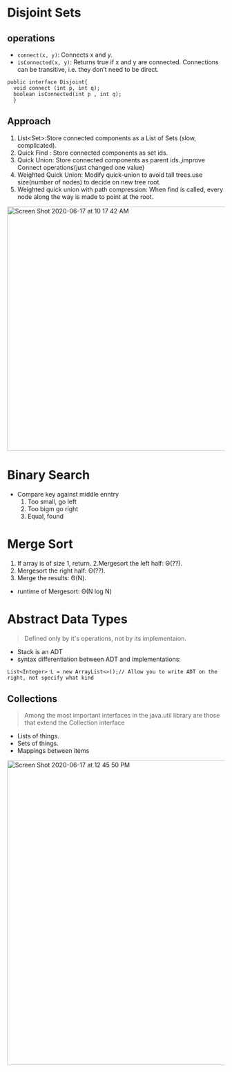 #  Disjoint Sets
## operations
* `connect(x, y)`: Connects x and y.
* `isConnected(x, y)`: Returns true if x and y are connected. Connections can be transitive, i.e. they don’t need to be direct.
```
public interface Disjoint{
  void connect (int p, int q);
  boolean isConnected(int p , int q);
  }
```
## Approach 
1. List<Set<Integer>>:Store connected components as a List of Sets (slow, complicated).
2. Quick Find : Store connected components as set ids.
3. Quick Union: Store connected components as parent ids.,improve Connect operations(just changed one value)
4. Weighted Quick Union: Modify quick-union to avoid tall trees.use size(number of nodes) to decide on new tree root.
5. Weighted quick union with path compression: When find is called, every node along the way is made to point at the root.

<img width="566" alt="Screen Shot 2020-06-17 at 10 17 42 AM" src="https://user-images.githubusercontent.com/27160394/84916537-d0e38f00-b083-11ea-965c-61536ef06770.png">

# Binary Search
* Compare key against middle enntry
  1. Too small, go left
  2. Too bigm go right
  3. Equal, found

# Merge Sort
1. If array is of size 1, return.
2.Mergesort the left half: Θ(??).
3. Mergesort the right half: Θ(??).
4. Merge the results: Θ(N).
* runtime of Mergesort: Θ(N log N)

# Abstract Data Types
> Defined only by it's operations, not by its implementaion.
* Stack is an ADT
* syntax differentiation between ADT and implementations: 
```
List<Integer> L = new ArrayList<>();// Allow you to write ADT on the right, not specify what kind
```

## Collections
> Among the most important interfaces in the java.util library are those that extend the Collection interface 
* Lists of things.
* Sets of things.
* Mappings between items

<img width="706" alt="Screen Shot 2020-06-17 at 12 45 50 PM" src="https://user-images.githubusercontent.com/27160394/84931501-7b65ad00-b098-11ea-9c9b-9761a360db6a.png">


